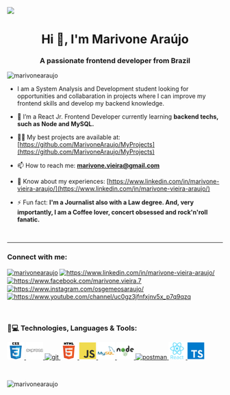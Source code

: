<img src="https://blog.creatopy.com/wp-content/uploads/2018/11/animation-effects-for-animated-banners-bannersnack.png">

<h1 align="center">Hi 👋, I'm Marivone Araújo</h1>
<h3 align="center">A passionate frontend developer from Brazil</h3>

<p align="left"> <img src="https://komarev.com/ghpvc/?username=marivonearaujo&label=Profile%20views&color=0e75b6&style=flat" alt="marivonearaujo" /> </p>

- I am a System Analysis and Development student looking for opportunities and collabaration in projects where I can improve my frontend skills and develop my backend knowledge.

- 🌱 I’m a React Jr. Frontend Developer currently learning **backend techs, such as Node and MySQL.**

- 👨‍💻 My best projects are available at: [https://github.com/MarivoneAraujo/MyProjects](https://github.com/MarivoneAraujo/MyProjects)

- 📫 How to reach me: **marivone.vieira@gmail.com**

- 📄 Know about my experiences: [https://www.linkedin.com/in/marivone-vieira-araujo/](https://www.linkedin.com/in/marivone-vieira-araujo/)

- ⚡ Fun fact: **I'm a Journalist also with a Law degree. And, very importantly, I am a Coffee lover, concert obsessed and rock'n'roll fanatic.**

<br />

<hr />
<h3 align="left">Connect with me:</h3>
<p align="left">
<a href="https://twitter.com/marivonearaujo" target="blank"><img align="center" src="https://cdn.jsdelivr.net/npm/simple-icons@3.0.1/icons/twitter.svg" alt="marivonearaujo" height="30" width="40" /></a>
<a href="https://linkedin.com/in/https://www.linkedin.com/in/marivone-vieira-araujo/" target="blank"><img align="center" src="https://cdn.jsdelivr.net/npm/simple-icons@3.0.1/icons/linkedin.svg" alt="https://www.linkedin.com/in/marivone-vieira-araujo/" height="30" width="40" /></a>
<a href="https://fb.com/https://www.facebook.com/marivone.vieira.7" target="blank"><img align="center" src="https://cdn.jsdelivr.net/npm/simple-icons@3.0.1/icons/facebook.svg" alt="https://www.facebook.com/marivone.vieira.7" height="30" width="40" /></a>
<a href="https://instagram.com/https://www.instagram.com/osgemeosaraujo/" target="blank"><img align="center" src="https://cdn.jsdelivr.net/npm/simple-icons@3.0.1/icons/instagram.svg" alt="https://www.instagram.com/osgemeosaraujo/" height="30" width="40" /></a>
<a href="https://www.youtube.com/c/https://www.youtube.com/channel/uc0gz3jfnfxjnv5x_p7q9qzq" target="blank"><img align="center" src="https://cdn.jsdelivr.net/npm/simple-icons@3.0.1/icons/youtube.svg" alt="https://www.youtube.com/channel/uc0gz3jfnfxjnv5x_p7q9qzq" height="30" width="40" /></a>
</p>

<br />

<h3 align="left">🚀💻 Technologies, Languages & Tools:</h3>

<p align="left"> <a href="https://www.w3schools.com/css/" target="_blank"> <img src="https://raw.githubusercontent.com/devicons/devicon/master/icons/css3/css3-original-wordmark.svg" alt="css3" width="40" height="40"/> </a> <a href="https://expressjs.com" target="_blank"> <img src="https://raw.githubusercontent.com/devicons/devicon/master/icons/express/express-original-wordmark.svg" alt="express" width="40" height="40"/> </a> <a href="https://git-scm.com/" target="_blank"> <img src="https://www.vectorlogo.zone/logos/git-scm/git-scm-icon.svg" alt="git" width="40" height="40"/> </a> <a href="https://www.w3.org/html/" target="_blank"> <img src="https://raw.githubusercontent.com/devicons/devicon/master/icons/html5/html5-original-wordmark.svg" alt="html5" width="40" height="40"/> </a> <a href="https://developer.mozilla.org/en-US/docs/Web/JavaScript" target="_blank"> <img src="https://raw.githubusercontent.com/devicons/devicon/master/icons/javascript/javascript-original.svg" alt="javascript" width="40" height="40"/> </a> <a href="https://www.mysql.com/" target="_blank"> <img src="https://raw.githubusercontent.com/devicons/devicon/master/icons/mysql/mysql-original-wordmark.svg" alt="mysql" width="40" height="40"/> </a> <a href="https://nodejs.org" target="_blank"> <img src="https://raw.githubusercontent.com/devicons/devicon/master/icons/nodejs/nodejs-original-wordmark.svg" alt="nodejs" width="40" height="40"/> </a> <a href="https://postman.com" target="_blank"> <img src="https://www.vectorlogo.zone/logos/getpostman/getpostman-icon.svg" alt="postman" width="40" height="40"/> </a> <a href="https://reactjs.org/" target="_blank"> <img src="https://raw.githubusercontent.com/devicons/devicon/master/icons/react/react-original-wordmark.svg" alt="react" width="40" height="40"/> </a> <a href="https://www.typescriptlang.org/" target="_blank"> <img src="https://raw.githubusercontent.com/devicons/devicon/master/icons/typescript/typescript-original.svg" alt="typescript" width="40" height="40"/> </a> </p>


<br />

<p><img align="center" src="https://github-readme-stats.vercel.app/api/top-langs?username=marivonearaujo&show_icons=true&locale=en&layout=compact" alt="marivonearaujo" /></p>


